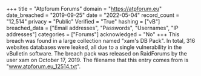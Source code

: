 +++
title = "Atpforum Forums"
domain = "https://atpforum.eu"
date_breached = "2019-09-25"
date = "2022-05-04"
record_count = "12,514"
privacy = "Public"
Verified = "True"
hashing = ["vB"]
breached_data = ["Email addresses", "Passwords", "Usernames", "IP addresses"]
categories = ["Forums"]
acknowledged = "No"
+++
This breach was found in a large collection named "xam's DB Pack". In total, 316 websites databases were leaked, all due to a single vulnerability in the vBulletin software. The breach pack was released on RaidForums by the user xam on October 17, 2019. The filename that this entry comes from is "www.atpforum.eu_12514.txt".
